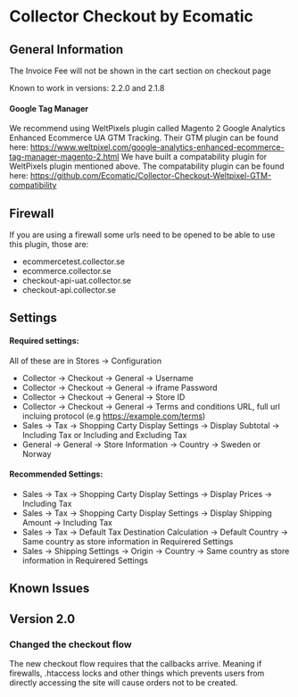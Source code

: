 # Collector Checkout by Ecomatic

## General Information

The Invoice Fee will not be shown in the cart section on checkout page

Known to work in versions: 2.2.0 and 2.1.8

#### Google Tag Manager
We recommend using WeltPixels plugin called Magento 2 Google Analytics Enhanced Ecommerce UA GTM Tracking.
Their GTM plugin can be found here: https://www.weltpixel.com/google-analytics-enhanced-ecommerce-tag-manager-magento-2.html
We have built a compatability plugin for WeltPixels plugin mentioned above.
The compatability plugin can be found here: https://github.com/Ecomatic/Collector-Checkout-Weltpixel-GTM-compatibility

## Firewall
If you are using a firewall some urls need to be opened to be able to use this plugin, those are:
* ecommercetest.collector.se
* ecommerce.collector.se
* checkout-api-uat.collector.se
* checkout-api.collector.se
## Settings

#### Required settings:
All of these are in Stores -> Configuration
* Collector -> Checkout -> General -> Username
* Collector -> Checkout -> General -> iframe Password
* Collector -> Checkout -> General -> Store ID
* Collector -> Checkout -> General -> Terms and conditions URL, full url incluing protocol (e.g https://example.com/terms)
* Sales -> Tax -> Shopping Carty Display Settings -> Display Subtotal -> Including Tax or Including and Excluding Tax
* General -> General -> Store Information -> Country -> Sweden or Norway

#### Recommended Settings:
* Sales -> Tax -> Shopping Carty Display Settings -> Display Prices -> Including Tax
* Sales -> Tax -> Shopping Carty Display Settings -> Display Shipping Amount -> Including Tax
* Sales -> Tax -> Default Tax Destination Calculation -> Default Country -> Same country as store information in Requirered Settings
* Sales -> Shipping Settings -> Origin -> Country -> Same country as store information in Requirered Settings


## Known Issues


## Version 2.0
### Changed the checkout flow
The new checkout flow requires that the callbacks arrive. 
Meaning if firewalls, .htaccess locks and other things which prevents users from directly accessing the site will cause orders not to be created.
